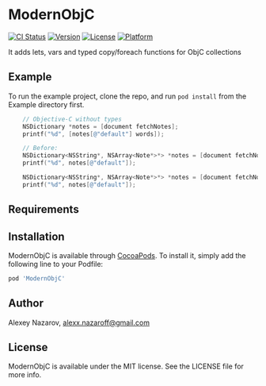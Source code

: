 # ModernObjC

[![CI Status](https://img.shields.io/travis/nzrsky/ModernObjC.svg?style=flat)](https://app.travis-ci.com/nzrsky//ModernObjC)
[![Version](https://img.shields.io/cocoapods/v/ModernObjC.svg?style=flat)](https://cocoapods.org/pods/ModernObjC)
[![License](https://img.shields.io/cocoapods/l/ModernObjC.svg?style=flat)](https://cocoapods.org/pods/ModernObjC)
[![Platform](https://img.shields.io/cocoapods/p/ModernObjC.svg?style=flat)](https://cocoapods.org/pods/ModernObjC)

It adds lets, vars and typed copy/foreach functions for ObjC collections

## Example

To run the example project, clone the repo, and run `pod install` from the Example directory first.

```objective-c
	// Objective-C without types
	NSDictionary *notes = [document fetchNotes];
	printf("%d", [notes[@"default"] words]);

	// Before:
	NSDictionary<NSString*, NSArray<Note*>*> *notes = [document fetchNotes];
	printf("%d", notes[@"default"]);

	NSDictionary<NSString*, NSArray<Note*>*> *notes = [document fetchNotes];
	printf("%d", notes[@"default"]);
```

## Requirements

## Installation

ModernObjC is available through [CocoaPods](https://cocoapods.org). To install
it, simply add the following line to your Podfile:

```ruby
pod 'ModernObjC'
```

## Author

Alexey Nazarov, alexx.nazaroff@gmail.com

## License

ModernObjC is available under the MIT license. 
See the LICENSE file for more info.
